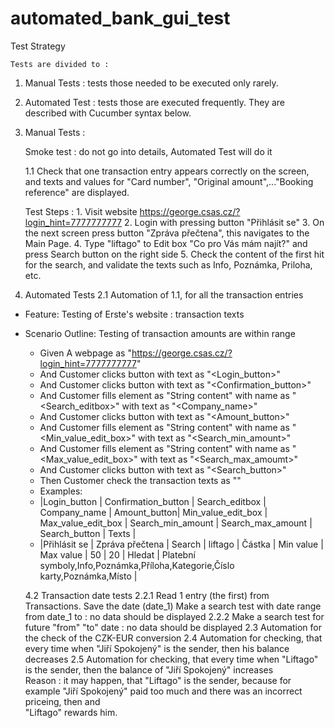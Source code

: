 # automated_bank_gui_test

      
Test Strategy

    Tests are divided to : 

1. Manual Tests   : tests those needed to be executed only rarely.
 
2. Automated Test : tests those are executed frequently. They are described with Cucumber syntax below.


1. Manual Tests : 

    Smoke test : do not go into details, Automated Test will do it
    
    1.1   Check that one transaction entry appears correctly on the screen, and texts and values for "Card number", "Original amount",..."Booking             reference" are displayed.

    Test Steps : 
                 1. Visit website https://george.csas.cz/?login_hint=7777777777 
                 2. Login with pressing button "Přihlásit se"
                 3. On the next screen press button "Zpráva přečtena", this navigates to the Main Page.
                 4. Type "liftago" to Edit box "Co pro Vás mám najít?" and press Search button on the right side 
                 5. Check the content of the first hit for the search, and validate the texts such as Info, Poznámka, Priloha, etc.
                     
             
2. Automated Tests
    2.1  Automation of 1.1, for all the transaction entries

- Feature: Testing of Erste's website : transaction texts


- Scenario Outline: Testing of transaction amounts are within range
  -  Given A webpage as "https://george.csas.cz/?login_hint=7777777777"
  -  And Customer clicks button with text as "<Login_button>"
  -  And Customer clicks button with text as "<Confirmation_button>"
  -  And Customer fills element as "String content" with name as "<Search_editbox>" with text as "<Company_name>"
  -  And Customer clicks button with text as "<Amount_button>"
  -  And Customer fills element as "String content" with name as "<Min_value_edit_box>" with text as "<Search_min_amount>"
  -  And Customer fills element as "String content" with name as "<Max_value_edit_box>" with text as "<Search_max_amoumt>"
  -  And Customer clicks button with text as "<Search_button>"
  -  Then Customer check the transaction texts as "<Texts>"
  -  Examples:
  -  |Login_button |  Confirmation_button  | Search_editbox | Company_name |  Amount_button|  Min_value_edit_box |  Max_value_edit_box  | Search_min_amount |  Search_max_amount |  Search_button |                             Texts                                                   |
  -  |Přihlásit se |   Zpráva přečtena     |     Search     |     liftago  |  Částka       |       Min value     |          Max value   |         50        |        20          |      Hledat    |   Platební symboly,Info,Poznámka,Příloha,Kategorie,Číslo karty,Poznámka,Místo |
  






    4.2  Transaction date tests
         2.2.1  Read 1 entry (the first) from Transactions. Save the date (date_1)
                Make a search test with date range from date_1 to <earlier date>   : no data should be displayed
         2.2.2  Make a search test for future "from" "to" date :  no data should be displayed
    2.3  Automation for the check of the CZK-EUR conversion
    2.4  Automation for checking, that every time when "Jiří Spokojený"  is the sender, then his balance decreases 
    2.5  Automation for checking, that every time when "Liftago" is the sender, then the balance of "Jiří Spokojený" increases    
         Reason : it may happen, that "Liftago" is the sender, because for example "Jiří Spokojený" paid too much and there was an incorrect priceing, then and    
                  "Liftago" rewards him. 
